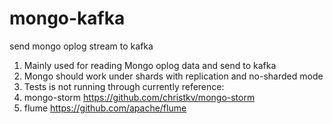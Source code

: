 # mongo-kafka
send mongo oplog stream to kafka
  1. Mainly used for reading Mongo oplog data and send to kafka
  2. Mongo should work under shards with replication and no-sharded mode  
  3. Tests is not running through currently
reference:
  1. mongo-storm https://github.com/christkv/mongo-storm
  2. flume https://github.com/apache/flume
